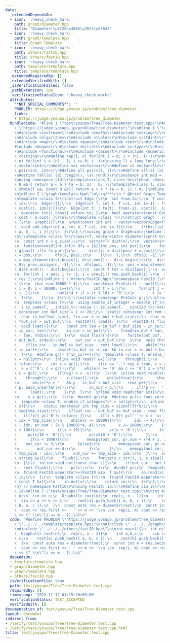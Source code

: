 ```yaml
---
data:
  _extendedDependsOn:
  - icon: ':heavy_check_mark:'
    path: graph/diameter.hpp
    title: "Diameter(\u6728\u306E\u76F4\u5F84)"
  - icon: ':heavy_check_mark:'
    path: graph/template.hpp
    title: Graph Template
  - icon: ':heavy_check_mark:'
    path: others/fastIO.hpp
    title: others/fastIO.hpp
  - icon: ':heavy_check_mark:'
    path: template/template.hpp
    title: template/template.hpp
  _extendedRequiredBy: []
  _extendedVerifiedWith: []
  _isVerificationFailed: false
  _pathExtension: cpp
  _verificationStatusIcon: ':heavy_check_mark:'
  attributes:
    '*NOT_SPECIAL_COMMENTS*': ''
    PROBLEM: https://judge.yosupo.jp/problem/tree_diameter
    links:
    - https://judge.yosupo.jp/problem/tree_diameter
  bundledCode: "#line 1 \"test/yosupo/Tree/Tree-Diameter.test.cpp\"\n#define PROBLEM\
    \ \"https://judge.yosupo.jp/problem/tree_diameter\"\n\n#line 1 \"template/template.hpp\"\
    \n#include <iostream>\r\n#include <cmath>\r\n#include <string>\r\n#include <vector>\r\
    \n#include <algorithm>\r\n#include <tuple>\r\n#include <cstdint>\r\n#include <cstdio>\r\
    \n#include <map>\r\n#include <queue>\r\n#include <set>\r\n#include <stack>\r\n\
    #include <deque>\r\n#include <bitset>\r\n#include <cctype>\r\n#include <climits>\r\
    \n#include <functional>\r\n#include <cassert>\r\n#include <numeric>\r\n#include\
    \ <cstring>\r\n#define rep(i, n) for(int i = 0; i < (n); i++)\r\n#define per(i,\
    \ n) for(int i = (n) - 1; i >= 0; i--)\r\nusing ll = long long;\r\n#define vi\
    \ vector<int>\r\n#define vvi vector<vi>\r\n#define vl vector<ll>\r\n#define pii\
    \ pair<int, int>\r\n#define pll pair<ll, ll>\r\n#define all(a) (a).begin(), (a).end()\r\
    \n#define rall(a) (a).rbegin(), (a).rend()\r\nconstexpr int mod = 1000000007;\r\
    \nusing namespace std;\r\ntemplate<class T, class U>\r\nbool chmax(T &a, const\
    \ U &b){ return a < b ? (a = b, 1) : 0; }\r\ntemplate<class T, class U>\r\nbool\
    \ chmin(T &a, const U &b){ return a > b ? (a = b, 1) : 0; }\n#line 4 \"test/yosupo/Tree/Tree-Diameter.test.cpp\"\
    \n\n#line 2 \"graph/template.hpp\"\n\r\n/**\r\n * @brief Graph Template\r\n*/\r\
    \ntemplate <class T>\r\nstruct Edge {\r\n  int from,to;\r\n  T cost;\r\n  int\
    \ idx;\r\n  Edge(){};\r\n  Edge(int f, int t, T c=1, int i=-1) : from(f), to(t),\
    \ cost(c), idx(i){}\r\n  Edge(int t) : to(t), from(-1), cost(1), idx(-1){}\r\n\
    \  operator int() const{ return to; }\r\n  bool operator<(const Edge &e){ return\
    \ cost < e.cost; }\r\n};\r\ntemplate <class T>\r\nstruct Graph : vector<vector<Edge<T>>>\
    \ {\r\n  Graph(){}\r\n  Graph(const int &n) : vector<vector<Edge<T>>>(n){}\r\n\
    \  void add_edge(int a, int b, T c=1, int i=-1){\r\n    (*this)[a].push_back({\
    \ a, b, c, i });\r\n  }\r\n};\r\nusing graph = Graph<int>;\n#line 2 \"graph/diameter.hpp\"\
    \n\r\ntemplate <class T>\r\npair<T, vector<int>> diameter(const Graph<T> &g){\r\
    \n  const int n = g.size();\r\n  vector<T> dist(n);\r\n  vector<int> prev(n, -1);\r\
    \n  function<void(int,int)> dfs = [&](int pos, int par){\r\n    for(auto &x :\
    \ g[pos]) if(x != par){\r\n      dist[x] = dist[pos] + x.cost;\r\n      prev[x]\
    \ = pos;\r\n      dfs(x, pos);\r\n    }\r\n  };\r\n  dfs(0, -1);\r\n  int pos\
    \ = max_element(dist.begin(), dist.end()) - dist.begin();\r\n  dist.assign(n,\
    \ 0); prev.assign(n, -1);\r\n  dfs(pos, -1);\r\n  pos = max_element(dist.begin(),\
    \ dist.end()) - dist.begin();\r\n  const T tot = dist[pos];\r\n  vector<int> res;\r\
    \n  for(int i = pos; i != -1; i = prev[i]) res.push_back(i);\r\n  return { tot,\
    \ res };\r\n}\n#line 1 \"others/fastIO.hpp\"\nnamespace FastIO {\r\nstruct PreCalc\
    \ {\r\n  char num[10000 * 4];\r\n  constexpr PreCalc() : num(){\r\n    for(int\
    \ i = 0; i < 10000; i++){\r\n      int t = i;\r\n      for(int j = 3; j >= 0;\
    \ j--){\r\n        num[i*4 + j] = (t % 10) + '0';\r\n        t /= 10;\r\n    \
    \  }\r\n    }\r\n  }\r\n};\r\nstatic constexpr PreCalc pr;\r\nstruct FastIO {\r\
    \n  template <class T>\r\n  using enable_if_integer = enable_if_t<is_integral<T>::value\
    \ || is_same<T, __int128_t>::value || is_same<T, __uint128_t>::value>;\r\n  static\
    \ constexpr int buf_size = 1 << 20;\r\n  static constexpr int rem = 1 << 6;\r\n\
    \  char in_buf[buf_size], *in_cur = in_buf + buf_size;\r\n  char out_buf[buf_size],\
    \ *out_cur = out_buf;\r\n  FastIO(){ load(); }\r\n  ~FastIO(){ flush(); }\r\n\
    \  void load(){\r\n    const int len = in_buf + buf_size - in_cur;\r\n    memmove(in_buf,\
    \ in_cur, len);\r\n    in_cur = in_buf;\r\n    fread(in_buf + len, 1, buf_size\
    \ - len, stdin);\r\n  }\r\n  void flush(){\r\n    fwrite(out_buf, 1, out_cur -\
    \ out_buf, stdout);\r\n    out_cur = out_buf;\r\n  }\r\n  void through(){\r\n\
    \    if(in_cur - in_buf >= buf_size - rem) load();\r\n    while(*in_cur <= ' ')\
    \ in_cur++;\r\n    assert(in_buf <= in_cur && in_cur < in_buf + buf_size);\r\n\
    \  }\r\n  #define gc() (*in_cur++)\r\n  template <class T, enable_if_integer<T>*\
    \ = nullptr>\r\n  inline void read(T &x){\r\n    through();\r\n    bool neg =\
    \ false;\r\n    int c = gc();\r\n    if(c == '-') neg = true, c = gc();\r\n  \
    \  x = c^'0'; c = gc();\r\n    while(c >= '0' && c <= '9') x = x*10 + (c^'0'),\
    \ c = gc();\r\n    if(neg) x = -x;\r\n  }\r\n  inline void read(string &x){\r\n\
    \    through();\r\n    x.clear();\r\n    while(true){\r\n      char *p = in_cur;\r\
    \n      while(*p > ' ' && p - in_buf < buf_size - rem) p++;\r\n      copy(in_cur,\
    \ p, back_inserter(x));\r\n      in_cur = p;\r\n      if(*p <= ' ') break;\r\n\
    \      load();\r\n    }\r\n  }\r\n  inline void read(char &x){\r\n    through();\r\
    \n    x = gc();\r\n  }\r\n  #undef gc\r\n  #define pc(c) *out_cur++ = (c)\r\n\
    \  template <class T, enable_if_integer<T>* = nullptr>\r\n  inline void out(T\
    \ x){\r\n    static constexpr int tmp_size = sizeof(T)*5/2;\r\n    static char\
    \ tmp[tmp_size];\r\n    if(out_cur - out_buf >= buf_size - rem) flush();\r\n \
    \   if(!x){ pc('0'); return; }\r\n    if(x < 0){ pc('-'); x = -x; }\r\n    int\
    \ idx = tmp_size;\r\n    while(x >= 10000){\r\n      idx -= 4;\r\n      memcpy(tmp\
    \ + idx, pr.num + (x % 10000)*4, 4);\r\n      x /= 10000;\r\n    }\r\n    if(x\
    \ < 100){\r\n      if(x < 10){\r\n        pc(x + '0');\r\n      }else{\r\n   \
    \     pc(x/10 + '0');\r\n        pc(x%10 + '0');\r\n      }\r\n    }else{\r\n\
    \      if(x < 1000){\r\n        memcpy(out_cur, pr.num + x*4 + 1, 3);\r\n    \
    \    out_cur += 3;\r\n      }else{\r\n        memcpy(out_cur, pr.num + x*4, 4);\r\
    \n        out_cur += 4;\r\n      }\r\n    }\r\n    memcpy(out_cur, tmp + idx,\
    \ tmp_size - idx);\r\n    out_cur += tmp_size - idx;\r\n  }\r\n  inline void out(const\
    \ string &s){\r\n    flush();\r\n    fwrite(s.c_str(), 1, s.size(), stdout);\r\
    \n  }\r\n  inline void out(const char c){\r\n    if(out_cur - out_buf >= buf_size\
    \ - rem) flush();\r\n    pc(c);\r\n  }\r\n  #undef pc\r\n  template <class T>\r\
    \n  friend FastIO &operator>>(FastIO &io, T &x){\r\n    io.read(x);\r\n    return\
    \ io;\r\n  }\r\n  template <class T>\r\n  friend FastIO &operator<<(FastIO &io,\
    \ const T &x){\r\n    io.out(x);\r\n    return io;\r\n  }\r\n};\r\nFastIO io;\r\
    \n} // namespace FastIO\r\nusing FastIO::io;\r\n#define cin io\r\n#define cout\
    \ io\n#line 7 \"test/yosupo/Tree/Tree-Diameter.test.cpp\"\n\nint main(){\n  int\
    \ n;\n  cin >> n;\n  Graph<ll> root(n);\n  rep(i, n - 1){\n    int a,b,c;\n  \
    \  cin >> a >> b >> c;\n    root[a].push_back({ a, b, c });\n    root[b].push_back({\
    \ b, a, c });\n  }\n  const auto res = diameter(root);\n  const int m = res.second.size();\n\
    \  cout << res.first << ' ' << m << '\\n';\n  rep(i, m) cout << res.second[i]\
    \ << \" \\n\"[i == m - 1];\n}\n"
  code: "#define PROBLEM \"https://judge.yosupo.jp/problem/tree_diameter\"\n\n#include\
    \ \"../../../template/template.hpp\"\n\n#include \"../../../graph/diameter.hpp\"\
    \n#include \"../../../others/fastIO.hpp\"\n\nint main(){\n  int n;\n  cin >> n;\n\
    \  Graph<ll> root(n);\n  rep(i, n - 1){\n    int a,b,c;\n    cin >> a >> b >>\
    \ c;\n    root[a].push_back({ a, b, c });\n    root[b].push_back({ b, a, c });\n\
    \  }\n  const auto res = diameter(root);\n  const int m = res.second.size();\n\
    \  cout << res.first << ' ' << m << '\\n';\n  rep(i, m) cout << res.second[i]\
    \ << \" \\n\"[i == m - 1];\n}"
  dependsOn:
  - template/template.hpp
  - graph/diameter.hpp
  - graph/template.hpp
  - others/fastIO.hpp
  isVerificationFile: true
  path: test/yosupo/Tree/Tree-Diameter.test.cpp
  requiredBy: []
  timestamp: '2023-11-12 01:15:26+09:00'
  verificationStatus: TEST_ACCEPTED
  verifiedWith: []
documentation_of: test/yosupo/Tree/Tree-Diameter.test.cpp
layout: document
redirect_from:
- /verify/test/yosupo/Tree/Tree-Diameter.test.cpp
- /verify/test/yosupo/Tree/Tree-Diameter.test.cpp.html
title: test/yosupo/Tree/Tree-Diameter.test.cpp
---
```

